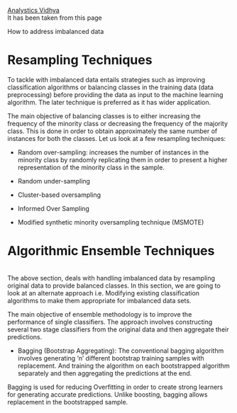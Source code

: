 [Analystics Vidhya](https://www.analyticsvidhya.com/blog/2017/03/imbalanced-classification-problem/?utm_source=feedburner&utm_medium=email&utm_campaign=Feed%3A+AnalyticsVidhya+%28Analytics+Vidhya%29)
<br> It has been taken from this page

How to address imbalanced data

Resampling Techniques
===================

To tackle with imbalanced data entails strategies such as improving classification algorithms or balancing classes in the training data (data preprocessing) before providing the data as input to the machine learning algorithm. The later technique is preferred as it has wider application.

The main objective of balancing classes is to either increasing the frequency of the minority class or decreasing the frequency of the majority class. This is done in order to obtain approximately the same number of instances for both the classes. Let us look at a few resampling techniques:

* Random over-sampling:  increases the number of instances in the minority class by randomly replicating them in order to present a higher representation of the minority class in the sample.

* Random under-sampling
* Cluster-based oversampling
* Informed Over Sampling
* Modified synthetic minority oversampling technique (MSMOTE)

Algorithmic Ensemble Techniques
===============================

<br> The above section, deals with handling imbalanced data by resampling original data to provide balanced classes. In this section, we are going to look at an alternate approach i.e.  Modifying existing classification algorithms to make them appropriate for imbalanced data sets.

The main objective of ensemble methodology is to improve the performance of single classifiers. The approach involves constructing several two stage classifiers from the original data and then aggregate their predictions.
 
* Bagging (Bootstrap Aggregating): The conventional bagging algorithm involves generating ‘n’ different bootstrap training samples with replacement. And training the algorithm on each bootstrapped algorithm separately and then aggregating the predictions at the end.

Bagging is used for reducing Overfitting in order to create strong learners for generating accurate predictions. Unlike boosting, bagging allows replacement in the bootstrapped sample.

